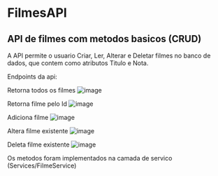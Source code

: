 # FilmesAPI
## API de filmes com metodos basicos (CRUD)

A API permite o usuario Criar, Ler, Alterar e Deletar filmes no banco de dados, que contem como atributos Titulo e Nota.

Endpoints da api:

Retorna todos os filmes
![image](https://user-images.githubusercontent.com/60354322/235278870-b0489282-c3be-465c-abee-aca0ef2f0a3a.png) 


Retorna filme pelo Id
![image](https://user-images.githubusercontent.com/60354322/235278898-3a40c30a-980e-4ef9-863e-88cd63de0191.png) 


Adiciona filme
![image](https://user-images.githubusercontent.com/60354322/235278912-7bbb01c4-2725-4fc0-8caf-58686534da30.png) 


Altera filme existente
![image](https://user-images.githubusercontent.com/60354322/235278931-d13b24b9-cbfa-41c9-b0d9-43a744607273.png) 


Deleta filme existente
![image](https://user-images.githubusercontent.com/60354322/235278952-d4a551f2-600f-436d-a197-297b0dae04f5.png) 


Os metodos foram implementados na camada de servico (Services/FilmeService)
